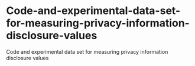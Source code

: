 # Code-and-experimental-data-set-for-measuring-privacy-information-disclosure-values
Code and experimental data set for measuring privacy information disclosure values
